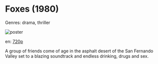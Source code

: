 # Foxes (1980)

Genres: drama, thriller

![poster](http://image.tmdb.org/t/p/w500/A8a6kRXKA5ig7VqLXn1bqAwrKHQ.jpg)

en:
  [720p](magnet:?xt=urn:btih:07F53BB877E6356AFC6896162D40971FBBD753F3&tr=udp://glotorrents.pw:6969/announce&tr=udp://tracker.opentrackr.org:1337/announce&tr=udp://torrent.gresille.org:80/announce&tr=udp://tracker.openbittorrent.com:80&tr=udp://tracker.coppersurfer.tk:6969&tr=udp://tracker.leechers-paradise.org:6969&tr=udp://p4p.arenabg.ch:1337&tr=udp://tracker.internetwarriors.net:1337)
  


A group of friends come of age in the asphalt desert of the San Fernando Valley set to a blazing soundtrack and endless drinking, drugs and sex.